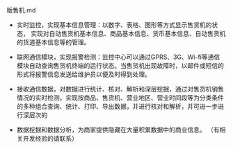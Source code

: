 贩售机.md


- 实时监控，实现基本信息管理：以数字、表格、图形等方式显示售货机的状态， 实现对自动售货机基本信息、商品基本信息、货币基本信息、自动售货机的货道基本信息等的管理。 

- 联网通信模块，实现报警检测：监控中心可以通过GPRS、3G、Wi-fi等通信模块自动查询售货机终端的运行状态。当售货机出现故障时，以邮件或短信的形式将报警信息发送给维护员以便及时得到处理。

- 接收通信数据，对数据进行统计、核对、解析和深层挖掘，通过对售货机销售情况的实时检测，实现按商品、售货机、营业地区、营业时间段等为分类条件的多种组合查询、统计、打印、导出数据，并进行核对和解析，并可进一步进行深层次的

- 数据挖掘和数据分析，为商家提供隐藏在大量积累数据中的商业信息。
（有相关开发经验的请联系）